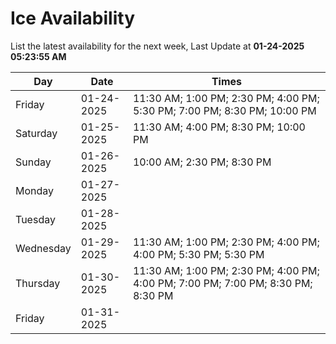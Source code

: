 # Ice Availability

List the latest availability for the next week, Last Update at **01-24-2025 05:23:55 AM**

| Day         | Date        | Times       |
| ----------- | ----------- | ----------- |
|Friday|01-24-2025|11:30 AM; 1:00 PM; 2:30 PM; 4:00 PM; 5:30 PM; 7:00 PM; 8:30 PM; 10:00 PM|
|Saturday|01-25-2025|11:30 AM; 4:00 PM; 8:30 PM; 10:00 PM|
|Sunday|01-26-2025|10:00 AM; 2:30 PM; 8:30 PM|
|Monday|01-27-2025||
|Tuesday|01-28-2025||
|Wednesday|01-29-2025|11:30 AM; 1:00 PM; 2:30 PM; 4:00 PM; 4:00 PM; 5:30 PM; 5:30 PM|
|Thursday|01-30-2025|11:30 AM; 1:00 PM; 2:30 PM; 4:00 PM; 4:00 PM; 7:00 PM; 7:00 PM; 8:30 PM; 8:30 PM|
|Friday|01-31-2025||
